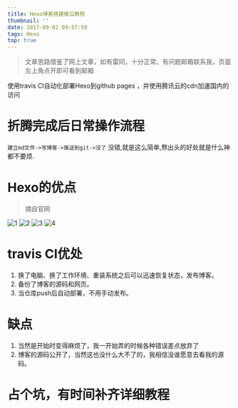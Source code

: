 ```yaml
---
title: Hexo博客搭建傻瓜教程
thumbnail: ''
date: 2017-09-02 09:57:59
tags: Hexo
top: true
---
```

> 文章思路借鉴了网上文章，如有雷同，十分正常。有问题邮箱联系我，页面左上角点开即可看到邮箱

使用travis CI自动化部署Hexo到github pages ，并使用腾讯云的cdn加速国内的访问

# 折腾完成后日常操作流程
`建立md文件->写博客->推送到git->没了`
没错,就是这么简单,熬出头的好处就是什么神都不要烦.



# Hexo的优点
> 摘自官网

![1](http://ovhqars5t.bkt.clouddn.com/2017-09-03-16-55-50.png)
![2](http://ovhqars5t.bkt.clouddn.com/2017-09-03-16-55-59.png)
![3](http://ovhqars5t.bkt.clouddn.com/2017-09-03-16-56-06.png)
![4](http://ovhqars5t.bkt.clouddn.com/2017-09-03-16-56-13.png)


# travis CI优处

1. 换了电脑、换了工作环境、重装系统之后可以迅速恢复状态，发布博客。
2. 备份了博客的源码和网页。
3. 当仓库push后自动部署，不用手动发布。

# 缺点
1. 当然是开始时变得麻烦了，我一开始弄的时候各种错误差点放弃了
2. 博客的源码公开了，当然这也没什么大不了的，我相信没谁愿意去看我的源码。




# 占个坑，有时间补齐详细教程
[ ](http://www.jianshu.com/p/5691815b81b6)
[ ](https://zhuanlan.zhihu.com/p/26625249?utm_source=weibo&utm_medium=social)


